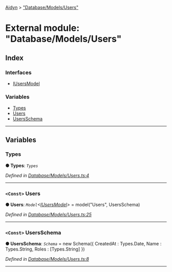 [Aidyn](../README.md) > ["Database/Models/Users"](../modules/_database_models_users_.md)

# External module: "Database/Models/Users"

## Index

### Interfaces

* [IUsersModel](../interfaces/_database_models_users_.iusersmodel.md)

### Variables

* [Types](_database_models_users_.md#types)
* [Users](_database_models_users_.md#users)
* [UsersSchema](_database_models_users_.md#usersschema)

---

## Variables

<a id="types"></a>

###  Types

**● Types**: *`Types`*

*Defined in [Database/Models/Users.ts:4](https://github.com/PaulEndri/aidyn/blob/a12a15f/src/Database/Models/Users.ts#L4)*

___
<a id="users"></a>

### `<Const>` Users

**● Users**: *`Model`<[IUsersModel](../interfaces/_database_models_users_.iusersmodel.md)>* =  model<IUsersModel>("Users", UsersSchema)

*Defined in [Database/Models/Users.ts:25](https://github.com/PaulEndri/aidyn/blob/a12a15f/src/Database/Models/Users.ts#L25)*

___
<a id="usersschema"></a>

### `<Const>` UsersSchema

**● UsersSchema**: *`Schema`* =  new Schema({
    CreatedAt : Types.Date,
    Name      : Types.String,
    Roles     : [Types.String]
})

*Defined in [Database/Models/Users.ts:8](https://github.com/PaulEndri/aidyn/blob/a12a15f/src/Database/Models/Users.ts#L8)*

___

